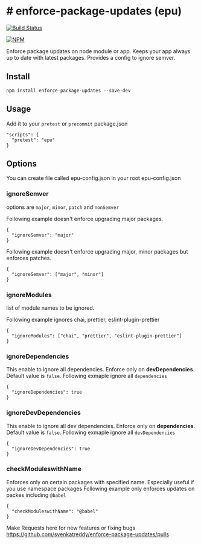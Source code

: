 # # enforce-package-updates (epu)

[![Build Status](https://travis-ci.org/svenkatreddy/enforce-package-updates.svg?branch=master)](https://travis-ci.org/svenkatreddy/enforce-package-updates)

[![NPM](https://nodei.co/npm/enforce-package-updates.png?stars=true)](https://nodei.co/npm/enforce-package-updates/)

Enforce package updates on node module or app.
Keeps your app always up to date with latest packages.
Provides a config to ignore semver.

## Install
```
npm install enforce-package-updates --save-dev
```

## Usage
Add it to your `pretest` or `precommit`
package.json
```
"scripts": {
  "pretest": "epu"
}
```


## Options
You can create file called epu-config.json in your root
epu-config.json

### ignoreSemver 
options are `major`, `minor`, `patch` and `nonSemver`

Following example doesn't enforce upgrading major packages.
```
{
  "ignoreSemver": "major"
}
```

Following example doesn't enforce upgrading major, minor packages but enforces patches.
```
{
  "ignoreSemver": ["major", "minor"]
}
```

### ignoreModules
list of module names to be ignored.

Following example ignores chai, prettier, eslint-plugin-prettier
```
{
  "ignoreModules": ["chai", "prettier", "eslint-plugin-prettier"]
}
```

### ignoreDependencies
This enable to ignore all dependencies. Enforce only on **devDependencies**.
Default value is `false`.
Following exmaple ignore all `dependencies`
```
{
  "ignoreDependencies": true
}
```

### ignoreDevDependencies
This enable to ignore all dev dependencies. Enforce only on **dependencies**.
Default value is `false`.
Following exmaple ignore all `devDependencies`
```
{
  "ignoreDevDependencies": true
}
```

### checkModuleswithName 
Enforces only on certain packages with specified name.
Especially useful if you use namespace packages
Following example only enforces updates on packes including `@babel`
```
{
  "checkModuleswithName": "@babel"
}
```

Make Requests here for new features or fixing bugs
https://github.com/svenkatreddy/enforce-package-updates/pulls
